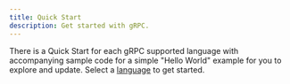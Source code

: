 ```yaml
---
title: Quick Start
description: Get started with gRPC.
---
```


There is a Quick Start for each gRPC supported language with accompanying sample
code for a simple "Hello World" example for you to explore and update. Select a
[language](/docs/languages) to get started.
